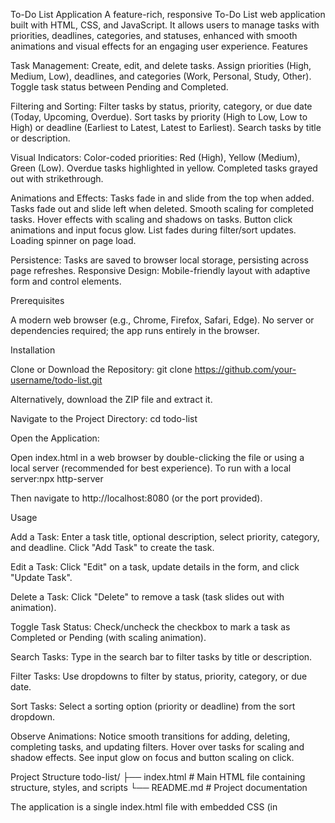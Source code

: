 To-Do List Application
A feature-rich, responsive To-Do List web application built with HTML, CSS, and JavaScript. It allows users to manage tasks with priorities, deadlines, categories, and statuses, enhanced with smooth animations and visual effects for an engaging user experience.
Features

Task Management:
Create, edit, and delete tasks.
Assign priorities (High, Medium, Low), deadlines, and categories (Work, Personal, Study, Other).
Toggle task status between Pending and Completed.


Filtering and Sorting:
Filter tasks by status, priority, category, or due date (Today, Upcoming, Overdue).
Sort tasks by priority (High to Low, Low to High) or deadline (Earliest to Latest, Latest to Earliest).
Search tasks by title or description.


Visual Indicators:
Color-coded priorities: Red (High), Yellow (Medium), Green (Low).
Overdue tasks highlighted in yellow.
Completed tasks grayed out with strikethrough.


Animations and Effects:
Tasks fade in and slide from the top when added.
Tasks fade out and slide left when deleted.
Smooth scaling for completed tasks.
Hover effects with scaling and shadows on tasks.
Button click animations and input focus glow.
List fades during filter/sort updates.
Loading spinner on page load.


Persistence: Tasks are saved to browser local storage, persisting across page refreshes.
Responsive Design: Mobile-friendly layout with adaptive form and control elements.

Prerequisites

A modern web browser (e.g., Chrome, Firefox, Safari, Edge).
No server or dependencies required; the app runs entirely in the browser.

Installation

Clone or Download the Repository:
git clone https://github.com/your-username/todo-list.git

Alternatively, download the ZIP file and extract it.

Navigate to the Project Directory:
cd todo-list


Open the Application:

Open index.html in a web browser by double-clicking the file or using a local server (recommended for best experience).
To run with a local server:npx http-server

Then navigate to http://localhost:8080 (or the port provided).



Usage

Add a Task:
Enter a task title, optional description, select priority, category, and deadline.
Click "Add Task" to create the task.


Edit a Task:
Click "Edit" on a task, update details in the form, and click "Update Task".


Delete a Task:
Click "Delete" to remove a task (task slides out with animation).


Toggle Task Status:
Check/uncheck the checkbox to mark a task as Completed or Pending (with scaling animation).


Search Tasks:
Type in the search bar to filter tasks by title or description.


Filter Tasks:
Use dropdowns to filter by status, priority, category, or due date.


Sort Tasks:
Select a sorting option (priority or deadline) from the sort dropdown.


Observe Animations:
Notice smooth transitions for adding, deleting, completing tasks, and updating filters.
Hover over tasks for scaling and shadow effects.
See input glow on focus and button scaling on click.



Project Structure
todo-list/
├── index.html    # Main HTML file containing structure, styles, and scripts
└── README.md     # Project documentation


The application is a single index.html file with embedded CSS (in <style>) and JavaScript (in <script>).
No external dependencies or build tools are required.

Technologies Used

HTML5: For the structure of the application.
CSS3: For styling, responsive design, and animations (keyframes, transitions).
JavaScript: For task management logic, local storage, and animation triggers.
Local Storage: For persisting tasks across sessions.

Screenshots
To be added: Include screenshots of the app showing the task list, form, filters, and animations.
Future Enhancements

Add notifications or reminders for tasks nearing deadlines.
Implement drag-and-drop to reorder tasks.
Add a progress bar for task completion based on deadlines.
Support task notes or attachments.
Export/import tasks as JSON.

Contributing
Contributions are welcome! To contribute:

Fork the repository.
Create a new branch (git checkout -b feature/your-feature).
Make your changes and commit (git commit -m "Add your feature").
Push to the branch (git push origin feature/your-feature).
Open a Pull Request.


Inspired by common task management tools and modern web design practices.
Built as a demonstration of HTML, CSS, and JavaScript capabilities with animations.


Last Updated: May 15, 2025
